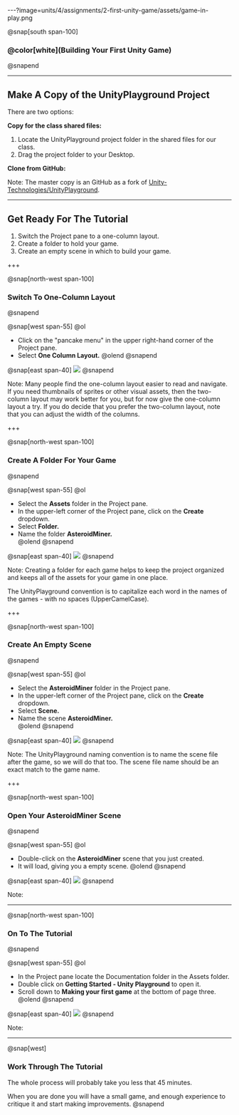 ---?image=units/4/assignments/2-first-unity-game/assets/game-in-play.png

@snap[south span-100]
### @color[white](Building Your First Unity Game)
@snapend

---

## Make A Copy of the UnityPlayground Project

There are two options:

**Copy for the class shared files:**

1. Locate the UnityPlayground project folder in the shared files for our class.
1. Drag the project folder to your Desktop.

**Clone from GitHub:**

Note: The master copy is an GitHub as a fork of [Unity-Technologies/UnityPlayground][playground].

[playground]: <https://github.com/Unity-Technologies/UnityPlayground>

---

## Get Ready For The Tutorial

1. Switch the Project pane to a one-column layout.
1. Create a folder to hold your game.
1. Create an empty scene in which to build your game.

+++

@snap[north-west span-100]
### Switch To One-Column Layout
@snapend

@snap[west span-55]
@ol[](false)
- Click on the "pancake menu" in the upper right-hand corner of the Project pane.
- Select **One Column Layout.**
@olend
@snapend

@snap[east span-40]
![](units/4/assignments/2-first-unity-game/assets/one-column-layout.png)
@snapend

Note: Many people find the one-column layout easier to read and navigate. If you need thumbnails of sprites or other visual assets, then the two-column layout may work better for you, but for now give the one-column layout a try. If you do decide that you prefer the two-column layout, note that you can adjust the width of the columns.

+++

@snap[north-west span-100]
### Create A Folder For Your Game
@snapend

@snap[west span-55]
@ol[](false)
- Select the **Assets** folder in the Project pane.  
- In the upper-left corner of the Project pane, click on the **Create** dropdown.  
- Select **Folder.**  
- Name the folder **AsteroidMiner.**  
@olend
@snapend

@snap[east span-40]
![](units/4/assignments/2-first-unity-game/assets/new-folder.png)
@snapend

Note: Creating a folder for each game helps to keep the project organized and keeps all of the assets for your game in one place.

The UnityPlayground convention is to capitalize each word in the names of the games - with no spaces (UpperCamelCase).

+++

@snap[north-west span-100]
### Create An Empty Scene
@snapend

@snap[west span-55]
@ol[](false)
- Select the **AsteroidMiner** folder in the Project pane.  
- In the upper-left corner of the Project pane, click on the **Create** dropdown.  
- Select **Scene.**  
- Name the scene **AsteroidMiner.**  
@olend
@snapend

@snap[east span-40]
![](units/4/assignments/2-first-unity-game/assets/new-scene.png)
@snapend

Note: The UnityPlayground naming convention is to name the scene file after the game, so we will do that too. The scene file name should be an exact match to the game name.

+++

@snap[north-west span-100]
### Open Your AsteroidMiner Scene
@snapend

@snap[west span-55]
@ol[](false)
- Double-click on the **AsteroidMiner** scene that you just created.
- It will load, giving you a empty scene.
@olend
@snapend

@snap[east span-40]
![](units/4/assignments/2-first-unity-game/assets/empty-scene.png)
@snapend

Note: 

---

@snap[north-west span-100]
### On To The Tutorial
@snapend

@snap[west span-55]
@ol[](false)
- In the Project pane locate the Documentation folder in the Assets folder.  
- Double click on **Getting Started - Unity Playground** to open it.  
- Scroll down to **Making your first game** at the bottom of page three.
@olend
@snapend

@snap[east span-40]
![](units/4/assignments/2-first-unity-game/assets/tutorial.png)
@snapend

Note: 

---

@snap[west]
### Work Through The Tutorial

The whole process will probably take you less that 45 minutes.  

When you are done you will have a small game, and enough experience to critique it and start making improvements.
@snapend

